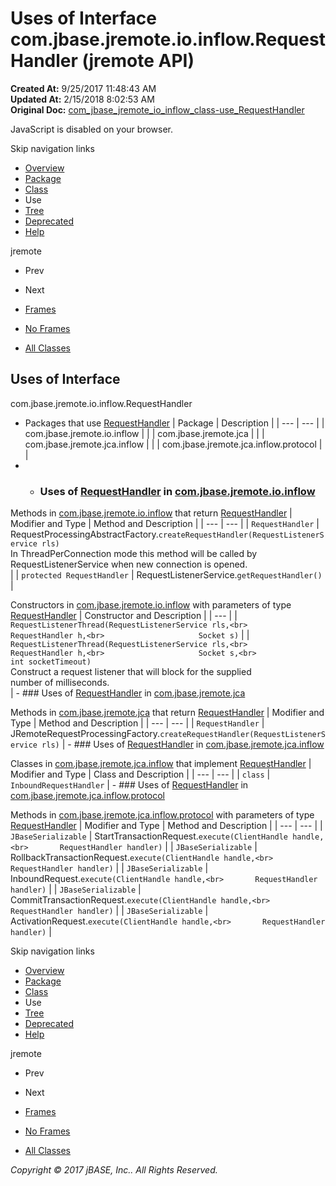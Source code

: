 # Uses of Interface com.jbase.jremote.io.inflow.RequestHandler (jremote   API)

**Created At:** 9/25/2017 11:48:43 AM  
**Updated At:** 2/15/2018 8:02:53 AM  
**Original Doc:** [com_jbase_jremote_io_inflow_class-use_RequestHandler](https://docs.jbase.com/39257-class-use/com_jbase_jremote_io_inflow_class-use_RequestHandler)  

<!--<br>    try {<br>        if (location.href.indexOf('is-external=true') == -1) {<br>            parent.document.title="Uses of Interface com.jbase.jremote.io.inflow.RequestHandler (jremote   API)";<br>        }<br>    }<br>    catch(err) {<br>    }<br>//-->
JavaScript is disabled on your browser.

Skip navigation links

- [Overview](../../../../../../overview-summary.html)
- [Package](./../../com.jbase.jremote.io.inflow-%28jremote---api%29)
- [Class](./../../requesthandler-%28jremote---api%29 "interface in com.jbase.jremote.io.inflow")
- Use
- [Tree](./../../com.jbase.jremote.io.inflow-class-hierarchy-%28jremote---api%29)
- [Deprecated](../../../../../../deprecated-list.html)
- [Help](../../../../../../help-doc.html)


jremote <br>

- Prev
- Next


- [Frames](./.)
- [No Frames](./.)


- [All Classes](../../../../../../allclasses-noframe.html)


<!--<br>  allClassesLink = document.getElementById("allclasses\_navbar\_top");<br>  if(window==top) {<br>    allClassesLink.style.display = "block";<br>  }<br>  else {<br>    allClassesLink.style.display = "none";<br>  }<br>  //-->

## Uses of Interface
com.jbase.jremote.io.inflow.RequestHandler

- Packages that use [RequestHandler](./../../requesthandler-%28jremote---api%29 "interface in com.jbase.jremote.io.inflow") | Package | Description |
| --- | --- |
| com.jbase.jremote.io.inflow |   |
| com.jbase.jremote.jca |   |
| com.jbase.jremote.jca.inflow |   |
| com.jbase.jremote.jca.inflow.protocol |   |
- - ### Uses of [RequestHandler](./../../requesthandler-%28jremote---api%29 "interface in com.jbase.jremote.io.inflow") in [com.jbase.jremote.io.inflow](./../../com.jbase.jremote.io.inflow-%28jremote---api%29)


Methods in [com.jbase.jremote.io.inflow](./../../com.jbase.jremote.io.inflow-%28jremote---api%29) that return [RequestHandler](./../../requesthandler-%28jremote---api%29 "interface in com.jbase.jremote.io.inflow") | Modifier and Type | Method and Description |
| --- | --- |
| `RequestHandler` | RequestProcessingAbstractFactory.`createRequestHandler(RequestListenerService rls)`<br>In ThreadPerConnection mode this method will be called by<br> RequestListenerService when new connection is opened.<br> |
| `protected RequestHandler` | RequestListenerService.`getRequestHandler()`  |



Constructors in [com.jbase.jremote.io.inflow](./../../com.jbase.jremote.io.inflow-%28jremote---api%29) with parameters of type [RequestHandler](./../../requesthandler-%28jremote---api%29 "interface in com.jbase.jremote.io.inflow") | Constructor and Description |
| --- |
| `RequestListenerThread(RequestListenerService rls,<br>                     RequestHandler h,<br>                     Socket s)`  |
| `RequestListenerThread(RequestListenerService rls,<br>                     RequestHandler h,<br>                     Socket s,<br>                     int socketTimeout)`<br>Construct a request listener that will block for the supplied<br> number of milliseconds.<br> |
    - ### Uses of [RequestHandler](./../../requesthandler-%28jremote---api%29 "interface in com.jbase.jremote.io.inflow") in [com.jbase.jremote.jca](./../../../../jca/com.jbase.jremote.jca-%28jremote---api%29)


Methods in [com.jbase.jremote.jca](./../../../../jca/com.jbase.jremote.jca-%28jremote---api%29) that return [RequestHandler](./../../requesthandler-%28jremote---api%29 "interface in com.jbase.jremote.io.inflow") | Modifier and Type | Method and Description |
| --- | --- |
| `RequestHandler` | JRemoteRequestProcessingFactory.`createRequestHandler(RequestListenerService rls)`  |
    - ### Uses of [RequestHandler](./../../requesthandler-%28jremote---api%29 "interface in com.jbase.jremote.io.inflow") in [com.jbase.jremote.jca.inflow](./../../../../jca/inflow/com.jbase.jremote.jca.inflow-%28jremote---api%29)


Classes in [com.jbase.jremote.jca.inflow](./../../../../jca/inflow/com.jbase.jremote.jca.inflow-%28jremote---api%29) that implement [RequestHandler](./../../requesthandler-%28jremote---api%29 "interface in com.jbase.jremote.io.inflow") | Modifier and Type | Class and Description |
| --- | --- |
| `class` | `InboundRequestHandler`  |
    - ### Uses of [RequestHandler](./../../requesthandler-%28jremote---api%29 "interface in com.jbase.jremote.io.inflow") in [com.jbase.jremote.jca.inflow.protocol](./../../../../jca/inflow/protocol/com.jbase.jremote.jca.inflow.protocol-%28jremote---api%29)


Methods in [com.jbase.jremote.jca.inflow.protocol](./../../../../jca/inflow/protocol/com.jbase.jremote.jca.inflow.protocol-%28jremote---api%29) with parameters of type [RequestHandler](./../../requesthandler-%28jremote---api%29 "interface in com.jbase.jremote.io.inflow") | Modifier and Type | Method and Description |
| --- | --- |
| `JBaseSerializable` | StartTransactionRequest.`execute(ClientHandle handle,<br>       RequestHandler handler)`  |
| `JBaseSerializable` | RollbackTransactionRequest.`execute(ClientHandle handle,<br>       RequestHandler handler)`  |
| `JBaseSerializable` | InboundRequest.`execute(ClientHandle handle,<br>       RequestHandler handler)`  |
| `JBaseSerializable` | CommitTransactionRequest.`execute(ClientHandle handle,<br>       RequestHandler handler)`  |
| `JBaseSerializable` | ActivationRequest.`execute(ClientHandle handle,<br>       RequestHandler handler)`  |

Skip navigation links

- [Overview](../../../../../../overview-summary.html)
- [Package](./../../com.jbase.jremote.io.inflow-%28jremote---api%29)
- [Class](./../../requesthandler-%28jremote---api%29 "interface in com.jbase.jremote.io.inflow")
- Use
- [Tree](./../../com.jbase.jremote.io.inflow-class-hierarchy-%28jremote---api%29)
- [Deprecated](../../../../../../deprecated-list.html)
- [Help](../../../../../../help-doc.html)


jremote <br>

- Prev
- Next


- [Frames](./.)
- [No Frames](./.)


- [All Classes](../../../../../../allclasses-noframe.html)


<!--<br>  allClassesLink = document.getElementById("allclasses\_navbar\_bottom");<br>  if(window==top) {<br>    allClassesLink.style.display = "block";<br>  }<br>  else {<br>    allClassesLink.style.display = "none";<br>  }<br>  //-->

*Copyright © 2017 jBASE, Inc.. All Rights Reserved.*
